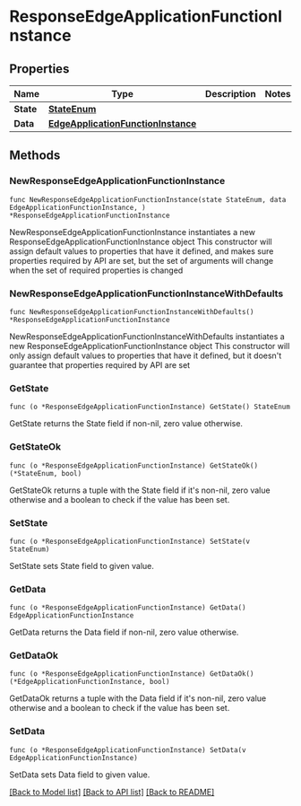 # ResponseEdgeApplicationFunctionInstance

## Properties

Name | Type | Description | Notes
------------ | ------------- | ------------- | -------------
**State** | [**StateEnum**](StateEnum.md) |  | 
**Data** | [**EdgeApplicationFunctionInstance**](EdgeApplicationFunctionInstance.md) |  | 

## Methods

### NewResponseEdgeApplicationFunctionInstance

`func NewResponseEdgeApplicationFunctionInstance(state StateEnum, data EdgeApplicationFunctionInstance, ) *ResponseEdgeApplicationFunctionInstance`

NewResponseEdgeApplicationFunctionInstance instantiates a new ResponseEdgeApplicationFunctionInstance object
This constructor will assign default values to properties that have it defined,
and makes sure properties required by API are set, but the set of arguments
will change when the set of required properties is changed

### NewResponseEdgeApplicationFunctionInstanceWithDefaults

`func NewResponseEdgeApplicationFunctionInstanceWithDefaults() *ResponseEdgeApplicationFunctionInstance`

NewResponseEdgeApplicationFunctionInstanceWithDefaults instantiates a new ResponseEdgeApplicationFunctionInstance object
This constructor will only assign default values to properties that have it defined,
but it doesn't guarantee that properties required by API are set

### GetState

`func (o *ResponseEdgeApplicationFunctionInstance) GetState() StateEnum`

GetState returns the State field if non-nil, zero value otherwise.

### GetStateOk

`func (o *ResponseEdgeApplicationFunctionInstance) GetStateOk() (*StateEnum, bool)`

GetStateOk returns a tuple with the State field if it's non-nil, zero value otherwise
and a boolean to check if the value has been set.

### SetState

`func (o *ResponseEdgeApplicationFunctionInstance) SetState(v StateEnum)`

SetState sets State field to given value.


### GetData

`func (o *ResponseEdgeApplicationFunctionInstance) GetData() EdgeApplicationFunctionInstance`

GetData returns the Data field if non-nil, zero value otherwise.

### GetDataOk

`func (o *ResponseEdgeApplicationFunctionInstance) GetDataOk() (*EdgeApplicationFunctionInstance, bool)`

GetDataOk returns a tuple with the Data field if it's non-nil, zero value otherwise
and a boolean to check if the value has been set.

### SetData

`func (o *ResponseEdgeApplicationFunctionInstance) SetData(v EdgeApplicationFunctionInstance)`

SetData sets Data field to given value.



[[Back to Model list]](../README.md#documentation-for-models) [[Back to API list]](../README.md#documentation-for-api-endpoints) [[Back to README]](../README.md)


